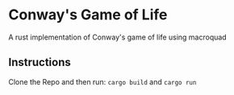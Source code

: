 # Conway's Game of Life
A rust implementation of Conway's game of life using macroquad
## Instructions
Clone the Repo and then run:
```cargo build```
and
```cargo run```
